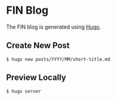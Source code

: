 # FIN Blog

The FIN blog is generated using [Hugo](https://gohugo.io/).

## Create New Post

```console
$ hugo new posts/YYYY/MM/short-title.md
```

## Preview Locally

```console
$ hugo server
```
